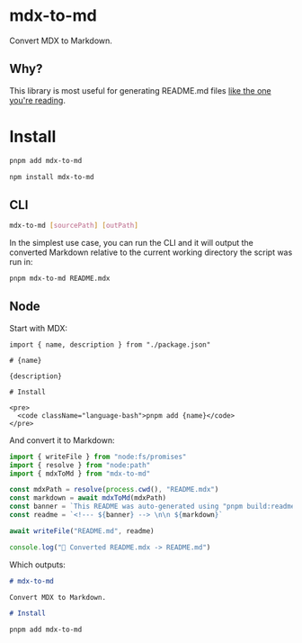 <!--- This markdown file was auto-generated from "src/README.mdx" -->

# mdx-to-md

Convert MDX to Markdown. 

## Why?

This library is most useful for generating README.md files [like the one you're reading](/packages/mdx-to-md/src/README.mdx).

# Install

```bash
pnpm add mdx-to-md
```

```bash
npm install mdx-to-md
```

## CLI

```bash
mdx-to-md [sourcePath] [outPath]

```

In the simplest use case, you can run the CLI and it will output the converted Markdown relative to the current working directory the script was run in:

```bash
pnpm mdx-to-md README.mdx

```

## Node

Start with MDX:

```mdx
import { name, description } from "./package.json"

# {name}

{description}

# Install

<pre>
  <code className="language-bash">pnpm add {name}</code>
</pre>

```

And convert it to Markdown:

```ts
import { writeFile } from "node:fs/promises"
import { resolve } from "node:path"
import { mdxToMd } from "mdx-to-md"

const mdxPath = resolve(process.cwd(), "README.mdx")
const markdown = await mdxToMd(mdxPath)
const banner = `This README was auto-generated using "pnpm build:readme"`
const readme = `<!--- ${banner} --> \n\n ${markdown}`

await writeFile("README.md", readme)

console.log("📝 Converted README.mdx -> README.md")

```

Which outputs:

```md
# mdx-to-md

Convert MDX to Markdown.

# Install

pnpm add mdx-to-md

```
